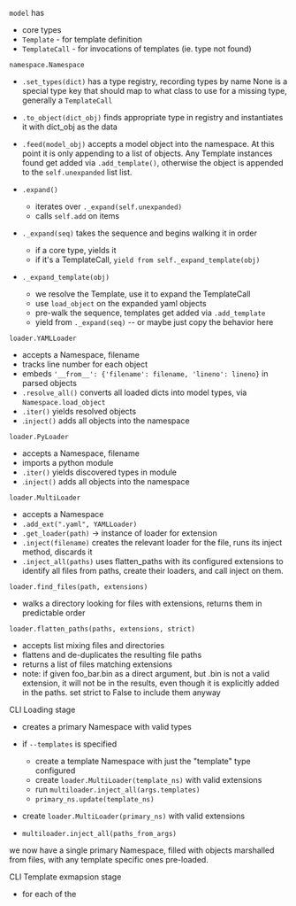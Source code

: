 

`model` has
  * core types
  * `Template` - for template definition
  * `TemplateCall` - for invocations of templates (ie. type not found)

`namespace.Namespace`
  * `.set_types(dict)` has a type registry, recording types by name
    None is a special type key that should map to what class to use for
    a missing type, generally a `TemplateCall`

  * `.to_object(dict_obj)` finds appropriate type in registry and
    instantiates it with dict_obj as the data

  * `.feed(model_obj)` accepts a model object into the namespace. At
    this point it is only appending to a list of objects. Any Template
    instances found get added via `.add_template()`, otherwise the
    object is appended to the `self.unexpanded` list list.

  * `.expand()`
    * iterates over `._expand(self.unexpanded)`
    * calls `self.add` on items

  * `._expand(seq)` takes the sequence and begins walking it in order
    * if a core type, yields it
    * if it's a TemplateCall, `yield from self._expand_template(obj)`

  * `._expand_template(obj)`
    * we resolve the Template, use it to expand the TemplateCall
    * use `load_object` on the expanded yaml objects
    * pre-walk the sequence, templates get added via `.add_template`
    * yield from `._expand(seq)` -- or maybe just copy the behavior here

`loader.YAMLLoader`
  * accepts a Namespace, filename
  * tracks line number for each object
  * embeds `'__from__': {'filename': filename, 'lineno': lineno}` in parsed
    objects
  * `.resolve_all()` converts all loaded dicts into model types, via
    `Namespace.load_object`
  * `.iter()` yields resolved objects
  * .`inject()` adds all objects into the namespace

`loader.PyLoader`
  * accepts a Namespace, filename
  * imports a python module
  * `.iter()` yields discovered types in module
  * .`inject()` adds all objects into the namespace

`loader.MultiLoader`
  * accepts a Namespace
  * `.add_ext(".yaml", YAMLLoader)`
  * `.get_loader(path)` -> instance of loader for extension
  * `.inject(filename)` creates the relevant loader for the file, runs
    its inject method, discards it
  * `.inject_all(paths)` uses flatten_paths with its configured
    extensions to identify all files from paths, create their loaders,
    and call inject on them.

`loader.find_files(path, extensions)`
  * walks a directory looking for files with extensions, returns
    them in predictable order

`loader.flatten_paths(paths, extensions, strict)`
  * accepts list mixing files and directories
  * flattens and de-duplicates the resulting file paths
  * returns a list of files matching extensions
  * note: if given foo_bar.bin as a direct argument, but .bin is not
    a valid extension, it will not be in the results, even though it is
    explicitly added in the paths. set strict to False to include them
    anyway


CLI Loading stage
  * creates a primary Namespace with valid types

  * if `--templates` is specified
    * create a template Namespace with just the "template" type configured
    * create `loader.MultiLoader(template_ns)` with valid extensions
    * run `multiloader.inject_all(args.templates)`
    * `primary_ns.update(template_ns)`

  * create `loader.MultiLoader(primary_ns)` with valid extensions
  * `multiloader.inject_all(paths_from_args)`

  we now have a single primary Namespace, filled with objects marshalled
  from files, with any template specific ones pre-loaded.

CLI Template exmapsion stage

  * for each of the
